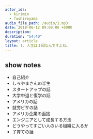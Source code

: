 ```yaml
---
actor_ids:
  - kirimin
  - fushiroyama
audio_file_path: /audio/1.mp3
date: 2018-06-12 09:00:00 +0900
description: 
duration: "54:40"
layout: article
title: 1. 人生は１回なんですよね。
---
```


## show notes

- 自己紹介
- しろやまさんの半生
- スタートアップの話
- 大学中退と復学の話
- アメリカの話
- 就労ビザの話
- アメリカ企業の面接
- エンジニアとして成長する方法
- どうやってすごい人のいる組織に入るか
- 子育ての話